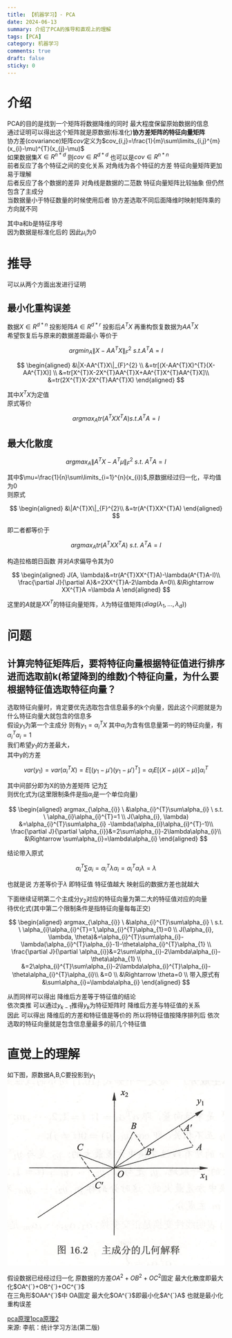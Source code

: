 ```yaml
---
title: 【机器学习】- PCA
date: 2024-06-13
summary: 介绍了PCA的推导和直观上的理解
tags: [PCA]
category: 机器学习
comments: true
draft: false
sticky: 0
---
```


# 介绍

PCA的目的是找到一个矩阵将数据降维的同时 最大程度保留原始数据的信息  
通过证明可以得出这个矩阵就是原数据(标准化)**协方差矩阵的特征向量矩阵**  
协方差(covariance)矩阵$cov$定义为$cov_{i,j}=\frac{1}{m}\sum\limits_{i,j}^{m}(x_{i}-\mu)^{T}(x_{j}-\mu)$  
如果数据集$X \in R^{n*d}$ 则$cov \in R^{d*d}$ 也可以是$cov \in R^{n*n}$  
前者反应了各个特征之间的变化关系 对角线为各个特征的方差 特征向量矩阵更加易于理解  
后者反应了各个数据的差异 对角线是数据的二范数 特征向量矩阵比较抽象 但仍然包含了主成分  
当数据量小于特征数量的时候使用后者 协方差选取不同后面降维时映射矩阵乘的方向就不同

其中a和b是特征序号  
因为数据是标准化后的 因此$\mu_{i}$为0

# 推导

可以从两个方面出发进行证明

## 最小化重构误差

数据$X \in R^{d*n}$ 投影矩阵$A \in R^{d*r}$ 投影后$A^{T}X$ 再重构恢复数据为$AA^{T}X$  
希望恢复后与原来的数据差距最小 等价于

$$
argmin_{A}\|X-AA^{T}X\|_{F}^{2} \ s.t.A^{T}A=I
$$

$$
\begin{aligned}
&\|X-AA^{T}X\|_{F}^{2} \\
&=tr[(X-AA^{T}X)^{T}(X-AA^{T}X)] \\
&=tr[X^{T}X-2X^{T}AA^{T}X+AA^{T}X^{T}AA^{T}X]\\
&=tr(2X^{T}X-2X^{T}AA^{T}X)
\end{aligned}
$$

其中$X^{T}X$为定值  
原式等价

$$
argmax_{A}tr(A^{T}XX^{T}A) s.t. A^{T}A=I
$$

## 最大化散度

$$
argmax_{A}\|A^{T}X-A^{T}\mu\|_{F}^{2} \ s.t.\ A^{T}A=I
$$

其中$\mu=\frac{1}{n}\sum\limits_{i=1}^{n}(x_{i})$,原数据经过归一化，平均值为0  
则原式

$$
\begin{aligned}
&\|A^{T}X\|_{F}^{2}\\
&=tr(A^{T}XX^{T}A)
\end{aligned}
$$

即二者都等价于

$$
argmax_{A}tr(A^{T}XX^{T}A)\ s.t. \ A^{T}A=I
$$

构造拉格朗日函数 并对$A$求偏导令其为0

$$
\begin{aligned}
J(A, \lambda)&=tr(A^{T}XX^{T}A)-\lambda(A^{T}A-I)\\
\frac{\partial J}{\partial A}&=2XX^{T}A-2\lambda A=0\\
&\Rightarrow XX^{T}A =\lambda A
\end{aligned}
$$

这里的$A$就是$XX^{T}$的特征向量矩阵，$\lambda$为特征值矩阵($diag(\lambda_{1}, ...,\lambda_{d})$)

# 问题

## 计算完特征矩阵后，要将特征向量根据特征值进行排序进而选取前k(希望降到的维数)个特征向量，为什么要根据特征值选取特征向量？

选取特征向量时，肯定要优先选取包含信息最多的k个向量，因此这个问题就是为什么特征向量大就包含的信息多  
假设$y_{1}$为第一个主成分 则有$y_{1}=\alpha_{i}^{T}X$ 其中$\alpha_{i}$为含有信息量第一的的特征向量，有$\alpha_{i}^{T}\alpha_{i}=1$  
我们希望$y_{1}$的方差最大，  
其中y的方差

$$
var(y_{1})=var(\alpha_{i}^{T}X)=E[(y_{1}-\mu')(y_{1}-\mu')^{T}]=\alpha_{i}E[(X-\mu)(X-\mu)]\alpha^{T}_{i}
$$

其中间部分即为X的协方差矩阵 记为$\sum$  
则优化式为(这里限制条件是指$\alpha_{i}$是一个单位向量)

$$
\begin{aligned}
argmax_{\alpha_{i}} \ &\alpha_{i}^{T}\sum\alpha_{i} \ s.t. \ \alpha_{i}\alpha_{i}^{T}=1 \\
J(\alpha_{i}, \lambda) &=\alpha_{i}^{T}\sum\alpha_{i} -\lambda(\alpha_{i}\alpha_{i}^{T}-1)\\
\frac{\partial J}{\partial \alpha_{i}}&=2\sum\alpha_{i}-2\lambda\alpha_{i}\\
&\Rightarrow \sum\alpha_{i}=\lambda\alpha_{i}
\end{aligned}
$$

结论带入原式

$$
\alpha_{i}^{T}\sum\alpha_{i}=\alpha_{i}^{T}\lambda\alpha_{i}=\alpha_{i}^{T}\alpha_{i}\lambda=\lambda
$$

也就是说 方差等价于$\lambda$ 即特征值 特征值越大 映射后的数据方差也就越大

下面继续证明第二个主成分$y_{2}$对应的特征向量为第二大的特征值对应的向量  
待优化式(其中第二个限制条件是指特征向量每每正交)

$$
\begin{aligned}
argmax_{\alpha_{i}} \ &\alpha_{i}^{T}\sum\alpha_{i} \ s.t. \ \alpha_{i}\alpha_{i}^{T}=1,\alpha_{i}^{T}\alpha_{1}=0  \\
J(\alpha_{i}, \lambda, \theta)&=\alpha_{i}^{T}\sum\alpha_{i}-\lambda(\alpha_{i}^{T}\alpha_{i}-1)-\theta\alpha_{i}^{T}\alpha_{1} \\
\frac{\partial J}{\partial \alpha_{i}}&=2\sum\alpha_{i}-2\lambda\alpha_{i}-\theta\alpha_{1} \\
&=2\alpha_{i}^{T}\sum\alpha_{i}-2\lambda\alpha_{i}^{T}\alpha_{i}-\theta\alpha_{i}^{T}\alpha_{i}\\
&=0 \\
&\Rightarrow \theta=0 \\
带入原式有 &\sum\alpha_{i}=\lambda\alpha_{i}
\end{aligned}
$$

从而同样可以得出 降维后方差等于特征值的结论  
依次类推 可以通过$y_{k-1}$推得$y_{k}$为特征矩阵时 降维后方差与特征值的关系  
因此 可以得出 降维后的方差和特征值是等价的 所以将特征值按降序排列后 依次选取的特征向量就是包含信息量最多的前几个特征值

# 直觉上的理解

如下图，原数据A,B,C要投影到$y_{1}$  
![PCA等价关系](https://raw.githubusercontent.com/blankxiao/blankxiao.github.io/main/public/imgs/ml/PCA_equation.png)

假设数据已经经过归一化 原数据的方差$OA^{2}+OB^{2}+OC^{2}$固定
最大化散度即最大化$OA^{`}+OB^{`}+OC^{`}$  
在三角形$OAA^{`}$中 OA固定 最大化$OA^{`}$即最小化$A^{`}A$ 也就是最小化重构误差

[pca原理1](https://blog.csdn.net/charenCsdn/article/details/118854270?spm=1001.2014.3001.5502)[pca原理2](https://www.cnblogs.com/pinard/p/6239403.html)  
来源: 李航：统计学习方法(第二版)
